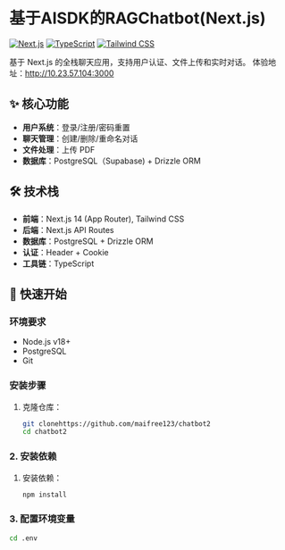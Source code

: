 
# 基于AISDK的RAGChatbot(Next.js)

[![Next.js](https://img.shields.io/badge/Next.js-14.0.0-black.svg)](https://nextjs.org/)
[![TypeScript](https://img.shields.io/badge/TypeScript-5.0.0-blue.svg)](https://www.typescriptlang.org/)
[![Tailwind CSS](https://img.shields.io/badge/Tailwind_CSS-3.3.0-06B6D4.svg)](https://tailwindcss.com/)

基于 Next.js 的全栈聊天应用，支持用户认证、文件上传和实时对话。
体验地址：http://10.23.57.104:3000
## ✨ 核心功能

- **用户系统**：登录/注册/密码重置
- **聊天管理**：创建/删除/重命名对话
- **文件处理**：上传 PDF
- **数据库**：PostgreSQL（Supabase) + Drizzle ORM


## 🛠 技术栈

- **前端**：Next.js 14 (App Router), Tailwind CSS
- **后端**：Next.js API Routes
- **数据库**：PostgreSQL + Drizzle ORM
- **认证**：Header + Cookie
- **工具链**：TypeScript
## 🚀 快速开始

### 环境要求

- Node.js v18+
- PostgreSQL 
- Git

### 安装步骤

1. 克隆仓库：
   ```bash
   git clonehttps://github.com/maifree123/chatbot2
   cd chatbot2
   
### 2. 安装依赖
1. 安装依赖：
   ```bash
   npm install  

###  3. 配置环境变量
```bash
cd .env
